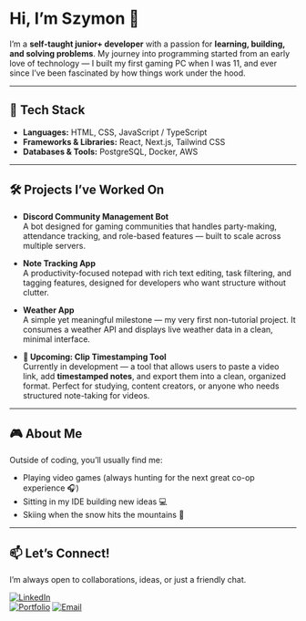 # Hi, I’m Szymon 👋  

I’m a **self-taught junior+ developer** with a passion for **learning, building, and solving problems**. My journey into programming started from an early love of technology — I built my first gaming PC when I was 11, and ever since I’ve been fascinated by how things work under the hood.  

---

## 🚀 Tech Stack  
- **Languages:** HTML, CSS, JavaScript / TypeScript  
- **Frameworks & Libraries:** React, Next.js, Tailwind CSS  
- **Databases & Tools:** PostgreSQL, Docker, AWS  

---

## 🛠️ Projects I’ve Worked On  

- **Discord Community Management Bot**  
  A bot designed for gaming communities that handles party-making, attendance tracking, and role-based features — built to scale across multiple servers.  

- **Note Tracking App**  
  A productivity-focused notepad with rich text editing, task filtering, and tagging features, designed for developers who want structure without clutter.  

- **Weather App**  
  A simple yet meaningful milestone — my very first non-tutorial project. It consumes a weather API and displays live weather data in a clean, minimal interface.  

- **🎥 Upcoming: Clip Timestamping Tool**  
  Currently in development — a tool that allows users to paste a video link, add **timestamped notes**, and export them into a clean, organized format. Perfect for studying, content creators, or anyone who needs structured note-taking for videos.  

---

## 🎮 About Me  
Outside of coding, you’ll usually find me:  
- Playing video games (always hunting for the next great co-op experience 🎧)  
- Sitting in my IDE building new ideas 💻  
- Skiing when the snow hits the mountains 🎿  

---

## 📫 Let’s Connect!  
I’m always open to collaborations, ideas, or just a friendly chat.  

[![LinkedIn](https://img.shields.io/badge/LinkedIn-blue?style=for-the-badge&logo=linkedin&logoColor=white)](https://www.linkedin.com/in/szymon-samus-1447201a0/)  
[![Portfolio](https://img.shields.io/badge/Portfolio-black?style=for-the-badge&logo=vercel&logoColor=white)](https://szymonsamus.dev/)
[![Email](https://img.shields.io/badge/Email-red?style=for-the-badge&logo=gmail&logoColor=white)](mailto:szymonsamus@gmail.com)  
